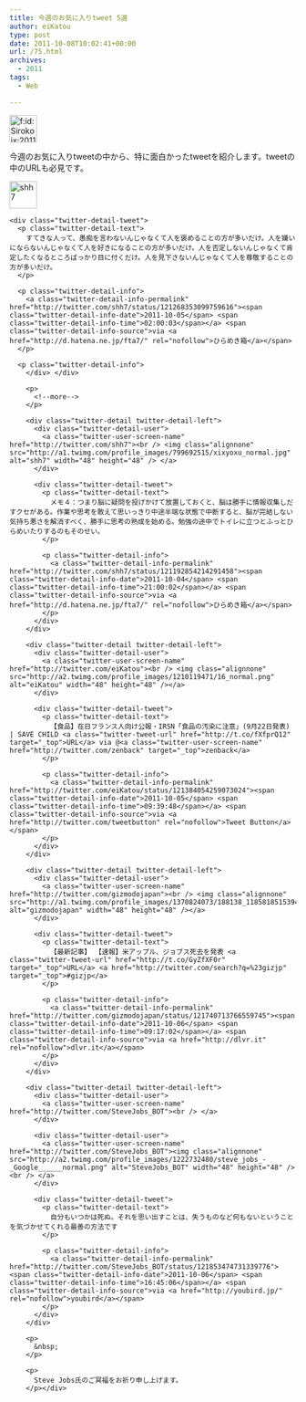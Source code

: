 ```yaml
---
title: 今週のお気に入りtweet 5選
author: eiKatou
type: post
date: 2011-10-08T10:02:41+00:00
url: /75.html
archives:
  - 2011
tags:
  - Web

---
```

<div class="section">
  <p>
    <a class="hatena-fotolife" href="http://f.hatena.ne.jp/Sirokoix/20111002193839" target="_blank"><img class="hatena-fotolife hatena-image-left alignnone" title="f:id:Sirokoix:20111002193839p:image:left" src="http://cdn-ak.f.st-hatena.com/images/fotolife/S/Sirokoix/20111002/20111002193839.png" alt="f:id:Sirokoix:20111002193839p:image:left" width="48" height="48" /></a>
  </p>
  
  <p>
    今週のお気に入りtweetの中から、特に面白かったtweetを紹介します。tweetの中のURLも必見です。
  </p>
  
  <div class="twitter-detail twitter-detail-left">
    <div class="twitter-detail-user">
      <a class="twitter-user-screen-name" href="http://twitter.com/shh7"> <img class="alignnone" src="http://a1.twimg.com/profile_images/799692515/xixyoxu_normal.jpg" alt="shh7" width="48" height="48" /></a>
    </div>
    
    <div class="twitter-detail-tweet">
      <p class="twitter-detail-text">
        すてきな人って、愚痴を言わないんじゃなくて人を褒めることの方が多いだけ。人を嫌いにならないんじゃなくて人を好きになることの方が多いだけ。人を否定しないんじゃなくて肯定したくなるところばっかり目に付くだけ。人を見下さないんじゃなくて人を尊敬することの方が多いだけ。
      </p>
      
      <p class="twitter-detail-info">
        <a class="twitter-detail-info-permalink" href="http://twitter.com/shh7/status/121268353099759616"><span class="twitter-detail-info-date">2011-10-05</span> <span class="twitter-detail-info-time">02:00:03</span></a> <span class="twitter-detail-info-source">via <a href="http://d.hatena.ne.jp/fta7/" rel="nofollow">ひらめき箱</a></span>
      </p>
      
      <p class="twitter-detail-info">
        </div> </div> 
        
        <p>
          <!--more-->
        </p>
        
        <div class="twitter-detail twitter-detail-left">
          <div class="twitter-detail-user">
            <a class="twitter-user-screen-name" href="http://twitter.com/shh7"><br /> <img class="alignnone" src="http://a1.twimg.com/profile_images/799692515/xixyoxu_normal.jpg" alt="shh7" width="48" height="48" /> </a>
          </div>
          
          <div class="twitter-detail-tweet">
            <p class="twitter-detail-text">
              メモ４：つまり脳に疑問を投げかけて放置しておくと、脳は勝手に情報収集しだすクセがある。作業や思考を敢えて思いっきり中途半端な状態で中断すると、脳が完結しない気持ち悪さを解消すべく、勝手に思考の熟成を始める。勉強の途中でトイレに立つとふっとひらめいたりするのもそのせい。
            </p>
            
            <p class="twitter-detail-info">
              <a class="twitter-detail-info-permalink" href="http://twitter.com/shh7/status/121192854214291458"><span class="twitter-detail-info-date">2011-10-04</span> <span class="twitter-detail-info-time">21:00:02</span></a> <span class="twitter-detail-info-source">via <a href="http://d.hatena.ne.jp/fta7/" rel="nofollow">ひらめき箱</a></span>
            </p>
          </div>
        </div>
        
        <div class="twitter-detail twitter-detail-left">
          <div class="twitter-detail-user">
            <a class="twitter-user-screen-name" href="http://twitter.com/eiKatou"><br /> <img class="alignnone" src="http://a2.twimg.com/profile_images/1210119471/16_normal.png" alt="eiKatou" width="48" height="48" /></a>
          </div>
          
          <div class="twitter-detail-tweet">
            <p class="twitter-detail-text">
              【食品】在日フランス人向け公報・IRSN「食品の汚染に注意」(9月22日発表) | SAVE CHILD <a class="twitter-tweet-url" href="http://t.co/fXfprQ12" target="_top">URL</a> via @<a class="twitter-user-screen-name" href="http://twitter.com/zenback" target="_top">zenback</a>
            </p>
            
            <p class="twitter-detail-info">
              <a class="twitter-detail-info-permalink" href="http://twitter.com/eiKatou/status/121384054259073024"><span class="twitter-detail-info-date">2011-10-05</span> <span class="twitter-detail-info-time">09:39:48</span></a> <span class="twitter-detail-info-source">via <a href="http://twitter.com/tweetbutton" rel="nofollow">Tweet Button</a></span>
            </p>
          </div>
        </div>
        
        <div class="twitter-detail twitter-detail-left">
          <div class="twitter-detail-user">
            <a class="twitter-user-screen-name" href="http://twitter.com/gizmodojapan"><br /> <img class="alignnone" src="http://a1.twimg.com/profile_images/1370824073/188138_118581851539475_3981994_n_normal.jpg" alt="gizmodojapan" width="48" height="48" /></a>
          </div>
          
          <div class="twitter-detail-tweet">
            <p class="twitter-detail-text">
              【最新記事】 【速報】米アップル、ジョブス死去を発表 <a class="twitter-tweet-url" href="http://t.co/GyZfXF0r" target="_top">URL</a> <a href="http://twitter.com/search?q=%23gizjp" target="_top">#gizjp</a>
            </p>
            
            <p class="twitter-detail-info">
              <a class="twitter-detail-info-permalink" href="http://twitter.com/gizmodojapan/status/121740713766559745"><span class="twitter-detail-info-date">2011-10-06</span> <span class="twitter-detail-info-time">09:17:02</span></a> <span class="twitter-detail-info-source">via <a href="http://dlvr.it" rel="nofollow">dlvr.it</a></span>
            </p>
          </div>
        </div>
        
        <div class="twitter-detail twitter-detail-left">
          <div class="twitter-detail-user">
            <a class="twitter-user-screen-name" href="http://twitter.com/SteveJobs_BOT"><br /> </a>
          </div>
          
          <div class="twitter-detail-user">
            <a class="twitter-user-screen-name" href="http://twitter.com/SteveJobs_BOT"><img class="alignnone" src="http://a2.twimg.com/profile_images/1222732480/steve_jobs_-_Google______normal.png" alt="SteveJobs_BOT" width="48" height="48" /><br /> </a>
          </div>
          
          <div class="twitter-detail-tweet">
            <p class="twitter-detail-text">
              自分もいつかは死ぬ。それを思い出すことは、失うものなど何もないということを気づかせてくれる最善の方法です
            </p>
            
            <p class="twitter-detail-info">
              <a class="twitter-detail-info-permalink" href="http://twitter.com/SteveJobs_BOT/status/121853474731339776"><span class="twitter-detail-info-date">2011-10-06</span> <span class="twitter-detail-info-time">16:45:06</span></a> <span class="twitter-detail-info-source">via <a href="http://youbird.jp/" rel="nofollow">youbird</a></span>
            </p>
          </div>
        </div>
        
        <p>
          &nbsp;
        </p>
        
        <p>
          Steve Jobs氏のご冥福をお祈り申し上げます。
        </p></div>

